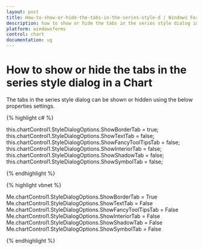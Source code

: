 ```yaml
---
layout: post
title: How-to-show-or-hide-the-tabs-in-the-series-style-d | Windows Forms | Syncfusion
description: how to show or hide the tabs in the series style dialog in a chart
platform: windowsforms
control: chart
documentation: ug
---
```


# How to show or hide the tabs in the series style dialog in a Chart

The tabs in the series style dialog can be shown or hidden using the below properties settings.



 {% highlight c# %}



this.chartControl1.StyleDialogOptions.ShowBorderTab = true;
this.chartControl1.StyleDialogOptions.ShowTextTab = false;
this.chartControl1.StyleDialogOptions.ShowFancyToolTipsTab = false;
this.chartControl1.StyleDialogOptions.ShowInteriorTab = false;
this.chartControl1.StyleDialogOptions.ShowShadowTab = false;
this.chartControl1.StyleDialogOptions.ShowSymbolTab = false;

{% endhighlight %}

{% highlight vbnet %}



Me.chartControl1.StyleDialogOptions.ShowBorderTab = True
Me.chartControl1.StyleDialogOptions.ShowTextTab = False
Me.chartControl1.StyleDialogOptions.ShowFancyToolTipsTab = False
Me.chartControl1.StyleDialogOptions.ShowInteriorTab = False
Me.chartControl1.StyleDialogOptions.ShowShadowTab = False
Me.chartControl1.StyleDialogOptions.ShowSymbolTab = False

{% endhighlight %}

